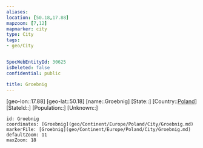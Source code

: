 ```yaml
---
aliases: 
location: [50.18,17.88]
mapzoom: [7,12] 
mapmarker: city 
type: City
tags:
- geo/City


SpocWebEntityId: 30625
isDeleted: false
confidential: public

title: Groebnig
---
```

[geo-lon::17.88]
[geo-lat::50.18]
[name::Groebnig]
[State::]
[Country::[Poland](geo/Continent/Europe/Poland.md)]
[StateId::]
[Population::]
[Unknown::]


```leaflet
id: Groebnig
coordinates: [Groebnig](geo/Continent/Europe/Poland/City/Groebnig.md)
markerFile: [Groebnig](geo/Continent/Europe/Poland/City/Groebnig.md)
defaultZoom: 11 
maxZoom: 18
```


